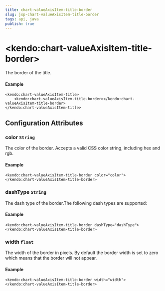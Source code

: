 ```yaml
---
title: chart-valueAxisItem-title-border
slug: jsp-chart-valueAxisItem-title-border
tags: api, java
publish: true
---
```


# \<kendo:chart-valueAxisItem-title-border\>

The border of the title.

#### Example
    <kendo:chart-valueAxisItem-title>
        <kendo:chart-valueAxisItem-title-border></kendo:chart-valueAxisItem-title-border>
    </kendo:chart-valueAxisItem-title>

## Configuration Attributes

### color `String`

The color of the border. Accepts a valid CSS color string, including hex and rgb.

#### Example
    <kendo:chart-valueAxisItem-title-border color="color">
    </kendo:chart-valueAxisItem-title-border>

### dashType `String`

The dash type of the border.The following dash types are supported:

#### Example
    <kendo:chart-valueAxisItem-title-border dashType="dashType">
    </kendo:chart-valueAxisItem-title-border>

### width `float`

The width of the border in pixels. By default the border width is set to zero which means that the border will not appear.

#### Example
    <kendo:chart-valueAxisItem-title-border width="width">
    </kendo:chart-valueAxisItem-title-border>

